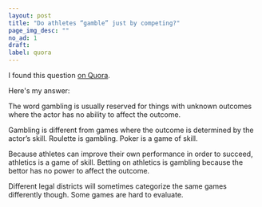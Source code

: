```yaml
---
layout: post
title: "Do athletes “gamble” just by competing?"
page_img_desc: ""
no_ad: 1
draft:
label: quora
---
```


I found this question <a href="https://www.quora.com/Do-athletes-“gamble”-just-by-competing">on Quora</a>.

Here's my answer:

The word gambling is usually reserved for things with unknown outcomes where the actor has no ability to affect the outcome.

Gambling is different from games where the outcome is determined by the actor’s skill. Roulette is gambling. Poker is a game of skill.

Because athletes can improve their own performance in order to succeed, athletics is a game of skill. Betting on athletics is gambling because the bettor has no power to affect the outcome.

Different legal districts will sometimes categorize the same games differently though. Some games are hard to evaluate.
